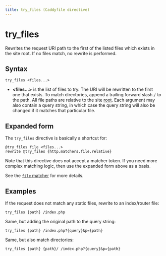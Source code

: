 ```yaml
---
title: try_files (Caddyfile directive)
---
```


# try_files

Rewrites the request URI path to the first of the listed files which exists in the site root. If no files match, no rewrite is performed.


## Syntax

```caddy-d
try_files <files...>
```

- **<files...>** is the list of files to try. The URI will be rewritten to the first one that exists. To match directories, append a trailing forward slash `/` to the path. All file paths are relative to the site [root](/docs/caddyfile/directives/root). Each argument may also contain a query string, in which case the query string will also be changed if it matches that particular file.


## Expanded form

The `try_files` directive is basically a shortcut for:

```caddy-d
@try_files file <files...>
rewrite @try_files {http.matchers.file.relative}
```

Note that this directive does not accept a matcher token. If you need more complex matching logic, then use the expanded form above as a basis.

See the [`file` matcher](/docs/caddyfile/matchers#file) for more details.


## Examples

If the request does not match any static files, rewrite to an index/router file:

```caddy-d
try_files {path} /index.php
```

Same, but adding the original path to the query string:

```caddy-d
try_files {path} /index.php?{query}&p={path}
```

Same, but also match directories:

```caddy-d
try_files {path} {path}/ /index.php?{query}&p={path}
```
